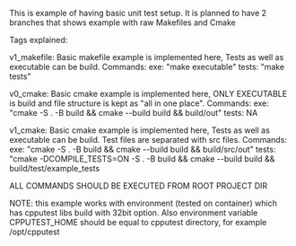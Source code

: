 This is example of having basic unit test setup.
It is planned to have 2 branches that shows example with raw Makefiles and Cmake

Tags explained:

v1_makefile: Basic makefile example is implemented here, Tests as well as executable can be build. Commands:
exe: "make executable"
tests: "make tests"

v0_cmake: Basic cmake example is implemented here, ONLY EXECUTABLE is build and file structure is kept as "all in one place". Commands:
exe: "cmake -S . -B build && cmake --build build && build/out"
tests: NA

v1_cmake: Basic cmake example is implemented here, Tests as well as executable can be build. Test files are separated with src files. Commands:
exe: "cmake -S . -B build && cmake --build build && build/src/out"
tests: "cmake -DCOMPILE_TESTS=ON -S . -B build && cmake --build build && build/test/example_tests 

ALL COMMANDS SHOULD BE EXECUTED FROM ROOT PROJECT DIR

NOTE: this example works with environment (tested on container) which has cpputest libs build with 32bit option. Also environment variable CPPUTEST_HOME should be equal to cpputest directory, for example /opt/cpputest